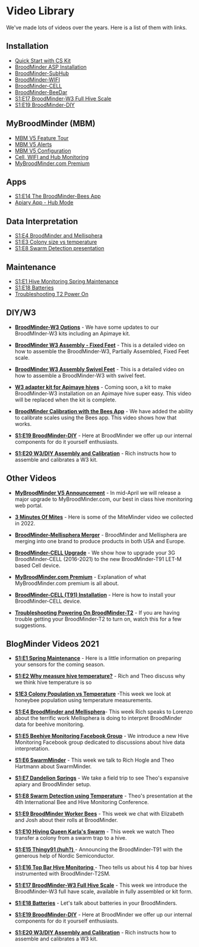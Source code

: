 # Video Library

We've made lots of videos over the years. Here is a list of them with links.

## Installation

- <a href="https://youtu.be/6WicH4_l2FQ" target="_blank">Quick Start with CS Kit</a>
- <a href="https://youtu.be/B14U5S49EEE" target="_blank">BroodMinder ASP Installation</a>
- <a href="https://youtu.be/Y0EgtksIqHU" target="_blank">BroodMinder-SubHub</a>
- <a href="https://youtu.be/10jw51jqmT0" target="_blank">BroodMinder-WIFI</a>
- <a href="https://youtu.be/4Mh9DT7VblI" target="_blank">BroodMinder-CELL</a>
- <a href="https://youtu.be/Pw1EFYKX2KU" target="_blank">BroodMinder-BeeDar</a>
- <a href="https://youtu.be/tI6Kw-PU_3A" target="_blank">S1:E17 BroodMinder-W3 Full Hive Scale</a>
- <a href="https://youtu.be/3xdnkD1NpHo" target="_blank">S1:E19 BroodMinder-DIY</a>

## MyBroodMinder (MBM)

- <a href="https://youtu.be/FoeU-fPR7Fw" target="_blank">MBM V5 Feature Tour</a>
- <a href="https://youtu.be/L-J3aMZCLUo" target="_blank">MBM V5 Alerts</a>
- <a href="https://youtu.be/9egE9wHM_Fw" target="_blank">MBM V5 Configuration</a>
- <a href="https://youtu.be/JXfLwWaJT_A" target="_blank">Cell, WIFI and Hub Monitoring</a>
- <a href="https://youtu.be/JAAVzttW6ag" target="_blank">MyBroodMinder.com Premium</a>

## Apps

- <a href="https://youtu.be/qF0VykUFYzs" target="_blank">S1:E14 The BroodMinder-Bees App</a>
- <a href="https://youtu.be/LQsblm7G-SI" target="_blank">Apiary App - Hub Mode</a>

## Data Interpretation

- <a href="https://youtu.be/wru1jOZ9qbk" target="_blank">S1:E4 BroodMinder and Mellisphera</a>
- <a href="https://youtu.be/r1XjAYiTHgE" target="_blank">S1:E3 Colony size vs temperature</a>
- <a href="https://youtu.be/jmRjC8yvCQU" target="_blank">S1:E8 Swarm Detection presentation</a>

## Maintenance

- <a href="https://youtu.be/3bXVbkQ1t_8" target="_blank">S1:E1 Hive Monitoring Spring Maintenance</a>
- <a href="https://youtu.be/RmTpYHZxrf0" target="_blank">S1:E18 Batteries</a>
- <a href="https://youtu.be/NtjtV7TKFgc" target="_blank">Troubleshooting T2 Power On</a>

## DIY/W3

- <a href="https://youtu.be/75ww-pvq3E8" target="_blank">**BroodMinder-W3 Options**</a> - We have some updates to our BroodMInder-W3 kits including an Apimaye kit. 

- <a href="https://youtu.be/wgH3Iq6Ojt8" target="_blank">**BroodMinder W3 Assembly - Fixed Feet**</a> - This is a detailed video on how to assemble the BroodMinder-W3, Partially Assembled, Fixed Feet scale. 

- <a href="https://youtu.be/Tv0dToJJHR8" target="_blank">**BroodMinder W3 Assembly Swivel Feet**</a> - This is a detailed video on how to assemble a BroodMinder-W3 with swivel feet.

- <a href="https://youtu.be/M6lKLreqPM4" target="_blank">**W3 adapter kit for Apimaye hives**</a> - Coming soon, a kit to make BroodMinder-W3 installation on an Apimaye  hive super easy. This video will be replaced when the kit is complete. 

- <a href="https://youtu.be/g8QUoGfgbbw" target="_blank">**BroodMinder Calibration with the Bees App**</a> - We have added the ability to calibrate scales using the Bees app. This video shows how that works. 

- <a href="https://youtu.be/3xdnkD1NpHo" target="_blank">**S1:E19 BroodMinder-DIY**</a> - Here at BroodMinder we offer up our internal components for do it yourself enthusiasts. 

- <a href="https://youtu.be/Hh9VKOsFOh8" target="_blank">**S1:E20 W3/DIY Assembly and Calibration**</a> - Rich instructs how to assemble and calibrates a W3 kit. 


## Other Videos

- <a href="https://youtu.be/MQRW-59oMB4" target="_blank">**MyBroodMinder V5 Announcement**</a> - In mid-April we will release a major upgrade to MyBroodMinder.com, our best in class hive monitoring web portal.  

- <a href="https://youtu.be/C3oz5TRl4UA" target="_blank">**3 Minutes  Of Mites**</a> - Here is some of the MiteMinder video we collected in 2022.

- <a href="https://youtu.be/IY98mxjJmLU" target="_blank">**BroodMinder-Mellisphera Merger**</a> - BroodMinder and Mellisphera are merging into one brand to produce products in both USA and Europe. 

- <a href="https://youtu.be/GuEjakVh554" target="_blank">**BroodMinder-CELL Upgrade**</a> - We show how to upgrade your 3G BroodMinder-CELL (2016-2021) to the new BroodMinder-T91 LET-M based Cell device.

- <a href="https://youtu.be/JAAVzttW6ag" target="_blank">**MyBroodMinder.com Premium**</a> - Explanation of what MyBroodMinder.com premium is all about.

- <a href="https://youtu.be/8ykSvgVCvwE" target="_blank">**BroodMinder-CELL (T91) Installation**</a> - Here is how to install your BroodMinder-CELL device. 

- <a href="https://youtu.be/NtjtV7TKFgc" target="_blank">**Troubleshooting  Powering On BroodMinder-T2**</a> - If you are having trouble getting your BroodMinder-T2 to turn on, watch this for a few suggestions. 


## BlogMinder Videos 2021

- <a href="https://youtu.be/3bXVbkQ1t_8" target="_blank">**S1:E1 Spring Maintenance**</a>  - Here is a little information on preparing your sensors for the coming season. 

- <a href="https://youtu.be/0zcPf59F-9I" target="_blank">**S1:E2 Why measure hive temperature?**</a> - Rich and Theo discuss why we think hive temperature is so 

- <a href="https://youtu.be/r1XjAYiTHgE" target="_blank">**S1E3 Colony Population vs Temperature**</a> -This week we look at honeybee population using temperature measurements. 

- <a href="https://youtu.be/wru1jOZ9qbk" target="_blank">**S1:E4 BroodMinder and Mellisphera**</a>- This week Rich speaks to Lorenzo about the terrific work Mellisphera is  doing to interpret BroodMinder data for beehive monitoring. 

- <a href="https://youtu.be/AjGZxDhf5-Y" target="_blank">**S1:E5 Beehive Monitoring Facebook Group**</a> - We introduce a new Hive Monitoring Facebook group dedicated to discussions about hive data interpretation. 

- <a href="https://youtu.be/QTSi0G34w-s" target="_blank">**S1:E6 SwarmMinder**</a> - This week we talk to Rich Hogle and Theo Hartmann about SwarmMinder. 

- <a href="https://youtu.be/QTSi0G34w-s" target="_blank">**S1:E7 Dandelion Springs**</a> -  We take a field trip to see Theo's expansive apiary and BroodMinder setup. 

- <a href="https://youtu.be/jmRjC8yvCQU" target="_blank">**S1:E8 Swarm Detection using Temperature**</a> - Theo's presentation at the 4th International Bee and Hive Monitoring Conference. 

- <a href="https://youtu.be/fGWosy74GE4" target="_blank">**S1:E9 BroodMinder Worker Bees**</a> - This week we chat with Elizabeth and Josh about their rolls at BroodMinder.

- <a href="https://youtu.be/OdmFxZQF09Y" target="_blank">**S1:E10 Hiving Queen Karla's Swarm**</a> - This week we watch Theo transfer a colony from a swarm trap to a hive. 

- <a href="https://youtu.be/Wwj5fR6P1hE" target="_blank">**S1:E15 Thingy91 (huh?)** </a>- Announcing the BroodMinder-T91 with the generous help of Nordic Semiconductor. 

- <a href="https://youtu.be/mifLZvrxlzw" target="_blank">**S1:E16 Top Bar Hive Monitoring** </a>- Theo tells us about his 4 top bar hives instrumented with BroodMinder-T2SM.

- <a href="https://youtu.be/tI6Kw-PU_3A" target="_blank">**S1:E17 BroodMinder-W3 Full Hive Scale**</a> - This week we introduce the BroodMinder-W3 full have scale, available in fully assembled or kit form. 

- <a href="https://youtu.be/RmTpYHZxrf0" target="_blank">**S1:E18 Batteries**</a> - Let's talk about batteries in your BroodMinders. 

- <a href="https://youtu.be/3xdnkD1NpHo" target="_blank">**S1:E19 BroodMinder-DIY**</a> - Here at BroodMinder we offer up our internal components for do it yourself enthusiasts. 

- <a href="https://youtu.be/Hh9VKOsFOh8" target="_blank">**S1:E20 W3/DIY Assembly and Calibration**</a> - Rich instructs how to assemble and calibrates a W3 kit. 
